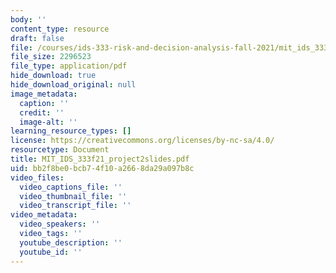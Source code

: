 ```yaml
---
body: ''
content_type: resource
draft: false
file: /courses/ids-333-risk-and-decision-analysis-fall-2021/mit_ids_333f21_project2slides.pdf
file_size: 2296523
file_type: application/pdf
hide_download: true
hide_download_original: null
image_metadata:
  caption: ''
  credit: ''
  image-alt: ''
learning_resource_types: []
license: https://creativecommons.org/licenses/by-nc-sa/4.0/
resourcetype: Document
title: MIT_IDS_333f21_project2slides.pdf
uid: bb2f8be0-bcb7-4f10-a266-8da29a097b8c
video_files:
  video_captions_file: ''
  video_thumbnail_file: ''
  video_transcript_file: ''
video_metadata:
  video_speakers: ''
  video_tags: ''
  youtube_description: ''
  youtube_id: ''
---
```

